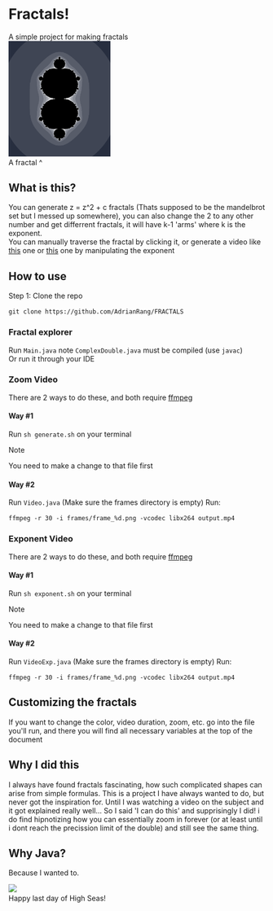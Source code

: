 # Fractals!
A simple project for making fractals  
<img src="./k3.png" width="200px"></img>   
A fractal ^

## What is this?
You can generate z = z^2 + c fractals (Thats supposed to be the mandelbrot set but I messed up somewhere), you can also change the 2 to any other number and get differrent fractals, it will have k-1 'arms' where k is the exponent.  
You can manually traverse the fractal by clicking it, or generate a video like [this](./1000Frames.mp4) one or [this](./exponent.mp4) one by manipulating the exponent

## How to use

Step 1: Clone the repo
```
git clone https://github.com/AdrianRang/FRACTALS
```

### Fractal explorer

Run `Main.java` note `ComplexDouble.java` must be compiled (use `javac`)  
Or run it through your IDE

### Zoom Video

There are 2 ways to do these, and both require [ffmpeg](https://www.ffmpeg.org/ffmpeg.html)

#### Way #1

Run `sh generate.sh` on your terminal 
> [!NOTE]
> You need to make a change to that file first

#### Way #2

Run `Video.java` (Make sure the frames directory is empty)
Run:
```
ffmpeg -r 30 -i frames/frame_%d.png -vcodec libx264 output.mp4
```

### Exponent Video

There are 2 ways to do these, and both require [ffmpeg](https://www.ffmpeg.org/ffmpeg.html)

#### Way #1

Run `sh exponent.sh` on your terminal 
> [!NOTE]
> You need to make a change to that file first

#### Way #2

Run `VideoExp.java` (Make sure the frames directory is empty)
Run:
```
ffmpeg -r 30 -i frames/frame_%d.png -vcodec libx264 output.mp4
```

## Customizing the fractals

If you want to change the color, video duration, zoom, etc. go into the file you'll run, and there you will find all necessary variables at the top of the document

## Why I did this
I always have found fractals fascinating, how such complicated shapes can arise from simple formulas. This is a project I have always wanted to do, but never got the inspiration for. Until I was watching a video on the subject and it got explained really well... So I said 'I can do this' and supprisingly I did! i do find hipnotizing how you can essentially zoom in forever (or at least until i dont reach the precission limit of the double) and still see the same thing.

## Why Java?
Because I wanted to.

<img src="./sine.gif" width="200px"></img>   
Happy last day of High Seas!